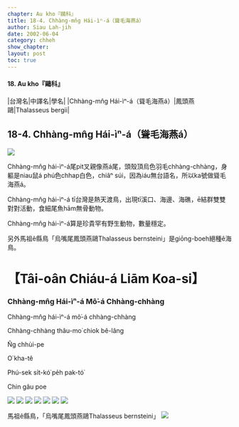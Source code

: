 ```yaml
---
chapter: Au kho『鷗科』
title: 18-4. Chhàng-mn̂g Hái-ìⁿ-á（聳毛海燕á）
author: Siau Lah-jih
date: 2002-06-04
category: chheh
show_chapter: 
layout: post
toc: true
---
```


#### 18. Au kho『鷗科』


|台灣名|中譯名|學名|
|Chhàng-mn̂g Hái-ìⁿ-á（聳毛海燕á）|鳳頭燕鷗|Thalasseus bergii|


## 18-4. Chhàng-mn̂g Hái-ìⁿ-á（聳毛海燕á）


![](../too5/18/18-4-1.聳毛海燕á.jpg)


Chhàng-mn̂g hái-ìⁿ-á尾pit叉親像燕á尾，頭殼頂烏色羽毛chhàng-chhàng，身軀是niau鼠á phú色chhap白色，chiâⁿ súi，因為iáu無台語名，所以ka號做聳毛海燕á。

Chhàng-mn̂g hái-ìⁿ-á tī台灣是熱天渡鳥，出現tī溪口、海邊、海礁，ē結群雙雙對對活動，食細尾魚hām無骨動物。

Chhàng-mn̂g hái-ìⁿ-á算是珍貴罕有野生動物，數量穩定。

另外馬祖ê縣鳥「烏嘴尾鳳頭燕鷗Thalasseus bernsteini」是giōng-boeh絕種ê海鳥。



# 【Tâi-oân Chiáu-á Liām Koa-si】

### **Chhàng-mn̂g Hái-ìⁿ-á Mô͘-á Chhàng-chhàng**

Chhàng-mn̂g hái-ìⁿ-á mô͘-á chhàng-chhàng

Chhàng-chhàng thâu-mo͘ chiok bê-lâng

N̂g chhùi-pe

O͘ kha-tê

Phú-sek si̍t-kó͘ pe̍h pak-tó͘

Chin gâu poe


![](../too5/18/18-4-2.聳毛海燕á.jpg)
![](../too5/18/18-4-7.聳毛海燕á.jpg)
![](../too5/18/18-4-6.聳毛海燕á.jpg)
![](../too5/18/18-4-4.聳毛海燕á.jpg)
![](../too5/18/18-4-5.聳毛海燕á.jpg)
![](../too5/18/18-4-3.聳毛海燕á.jpg)
![](../too5/18/18-4-8.聳毛海燕á.jpg)


馬祖ê縣鳥，「烏嘴尾鳳頭燕鷗Thalasseus bernsteini」
![](../too5/18/18-4-9.聳毛海燕á.jpg)


